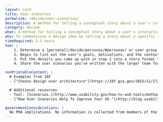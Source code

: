 ```yaml
---
layout: card
title: User scenarios
permalink: /decide/user-scenarios/
description: A method for telling a conceptual story about a user's interaction with your website, focusing on the what, how, and why.
category: Decide
what: A method for telling a conceptual story about a user's interaction with your website, focusing on the what, how, and why.
why: To communicate a design idea by telling a story about a specific interaction that a system supports. Through creating user scenarios, you'll identify what the user's motivations are for coming to your site as well as their expectations and goals. User scenarios also help the team answer questions about what the product should do as well as how it should look and behave.
timeRequired: 1-3 hours
how: |
    1. Determine a [persona](/decide/personas/#personas) or user group to focus on.
    2. Begin to list out the user’s goals, motivations, and the context/environment in which they interact with your site.
    3. Put the details you came up with in step 2 into a story format that includes information about who they are (persona or user group), why they are using your site (motivations), where they are (context), what they need to do (their goal), and how they go about accomplishing their goal (tasks). Keep in mind, the more realistic details you add, the richer and more useful your story becomes for helping in understanding your user’s behaviors.
    4. Share the user scenarios you’ve written with the larger team for feedback and refinement.

nonPrintableContent: |
  # Examples from 18F
  - ["Choose design over architecture"](https://18f.gsa.gov/2015/11/17/choose-design-over-architecture/) Kane Baccigalupi.

  # Additional resources
  - Tool: [Scenarios.](http://www.usability.gov/how-to-and-tools/methods/scenarios.html) Usability.gov
  - ["How User Scenarios Help To Improve Your UX."](http://blog.usabilla.com/how-user-scenarios-help-to-improve-your-ux/) Sabina Idler.

governmentConsiderations: |
  No PRA implications. No information is collected from members of the public.
---
```

